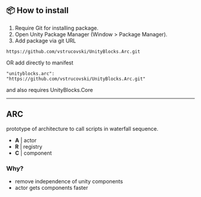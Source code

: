 ## 📦 How to install
1. Require Git for installing package.
2. Open Unity Package Manager (Window > Package Manager).
3. Add package via git URL
```
https://github.com/vstrucovski/UnityBlocks.Arc.git
```
OR add directly to manifest
```
"unityblocks.arc": "https://github.com/vstrucovski/UnityBlocks.Arc.git"
```
and also requires UnityBlocks.Core

---

## ARC
prototype of architecture to call scripts in waterfall sequence.

- **A** | actor
- **R** | registry
- **C** | component

###  Why?
- remove independence of unity components
- actor gets components faster
